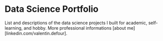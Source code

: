 # Data Science Portfolio
List and descriptions of the data science projects I built for academic, self-learning, and hobby.
More professional informations [about me][linkedin.com/valentin.defour].
